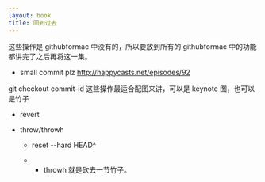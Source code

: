 ```yaml
---
layout: book
title: 回到过去
---
```

这些操作是 githubformac 中没有的，所以要放到所有的 githubformac 中的功能都讲完了之后再将这一集。

- small commit plz http://happycasts.net/episodes/92

git checkout commit-id 这些操作最适合配图来讲，可以是 keynote 图，也可以是竹子

- revert

- throw/throwh
  - reset --hard HEAD^

  - - throwh 就是砍去一节竹子。
